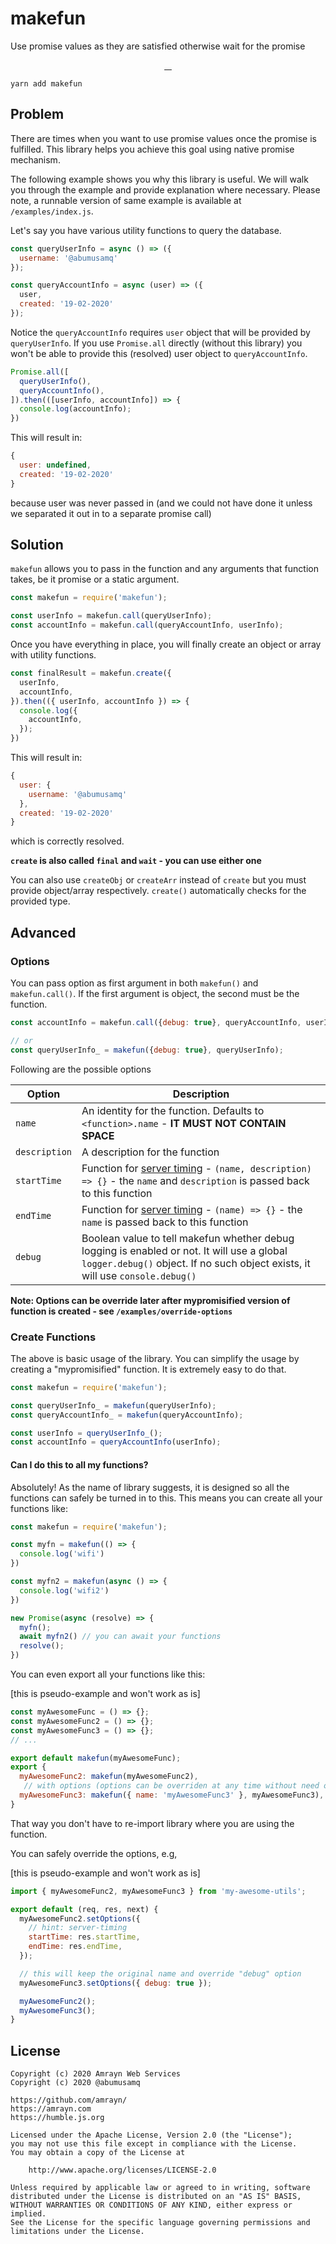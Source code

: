 # makefun
Use promise values as they are satisfied otherwise wait for the promise

<p align="center">
  <a aria-label="Build Status" href="https://travis-ci.org/amrayn/makefun">
    <img alt="" src="https://img.shields.io/travis/amrayn/makefun/master.svg?style=for-the-badge&labelColor=000000">
  </a>
  <a aria-label="NPM version" href="https://www.npmjs.com/package/makefun">
    <img alt="" src="https://img.shields.io/npm/v/makefun.svg?style=for-the-badge&labelColor=000000">
  </a>
  <a aria-label="License" href="https://github.com/amrayn/makefun/blob/master/LICENSE">
    <img alt="" src="https://img.shields.io/npm/l/makefun?style=for-the-badge&labelColor=000000">
  </a>
  <a aria-label="Donate via PayPal" href="https://amrayn.com/donate">
    <img alt="" src="https://img.shields.io/static/v1?label=Donate&message=PayPal&color=purple&style=for-the-badge&labelColor=000000">
  </a>
</p>

```
yarn add makefun
```

## Problem
There are times when you want to use promise values once the promise is fulfilled. This library helps you achieve this goal using native promise mechanism.

The following example shows you why this library is useful. We will walk you through the example and provide explanation where necessary. Please note, a runnable version of same example is available at `/examples/index.js`.

Let's say you have various utility functions to query the database.

```javascript
const queryUserInfo = async () => ({
  username: '@abumusamq'
});

const queryAccountInfo = async (user) => ({
  user,
  created: '19-02-2020'
});
```

Notice the `queryAccountInfo` requires `user` object that will be provided by `queryUserInfo`. If you use `Promise.all` directly (without this library) you won't be able to provide this (resolved) user object to `queryAccountInfo`.

```javascript
Promise.all([
  queryUserInfo(),
  queryAccountInfo(),
]).then(([userInfo, accountInfo]) => {
  console.log(accountInfo);
})

```

This will result in:

```javascript
{
  user: undefined,
  created: '19-02-2020'
}
```

because user was never passed in (and we could not have done it unless we separated it out in to a separate promise call)

## Solution
`makefun` allows you to pass in the function and any arguments that function takes, be it promise or a static argument.

```javascript
const makefun = require('makefun');

const userInfo = makefun.call(queryUserInfo);
const accountInfo = makefun.call(queryAccountInfo, userInfo);
```

Once you have everything in place, you will finally create an object or array with utility functions.

```javascript
const finalResult = makefun.create({
  userInfo,
  accountInfo,
}).then(({ userInfo, accountInfo }) => {
  console.log({
    accountInfo,
  });
})
```

This will result in:

```javascript
{
  user: {
    username: '@abumusamq'
  },
  created: '19-02-2020'
}
```

which is correctly resolved.

**`create` is also called `final` and `wait` - you can use either one**

You can also use `createObj` or `createArr` instead of `create` but you must provide object/array respectively. `create()` automatically checks for the provided type.

## Advanced

### Options
You can pass option as first argument in both `makefun()` and `makefun.call()`. If the first argument is object, the second must be the function.

```javascript
const accountInfo = makefun.call({debug: true}, queryAccountInfo, userInfo);

// or
const queryUserInfo_ = makefun({debug: true}, queryUserInfo);
```

Following are the possible options

| **Option** | **Description** |
|--|--|
| `name` | An identity for the function. Defaults to `<function>.name` - **IT MUST NOT CONTAIN SPACE** |
| `description` | A description for the function |
| `startTime` | Function for [server timing](https://www.w3.org/TR/server-timing/) - `(name, description) => {}` - the `name` and `description` is passed back to this function |
| `endTime` | Function for [server timing](https://www.w3.org/TR/server-timing/) - `(name) => {}` - the `name` is passed back to this function |
| `debug` | Boolean value to tell makefun whether debug logging is enabled or not. It will use a global `logger.debug()` object. If no such object exists, it will use `console.debug()` |

**Note: Options can be override later after mypromisified version of function is created - see `/examples/override-options`**

### Create Functions
The above is basic usage of the library. You can simplify the usage by creating a "mypromisified" function. It is extremely easy to do that.

```javascript
const makefun = require('makefun');

const queryUserInfo_ = makefun(queryUserInfo);
const queryAccountInfo_ = makefun(queryAccountInfo);

const userInfo = queryUserInfo_();
const accountInfo = queryAccountInfo(userInfo);
```

#### Can I do this to all my functions?
Absolutely! As the name of library suggests, it is designed so all the functions can safely be turned in to this. This means you can create all your functions like:

```javascript
const makefun = require('makefun');

const myfn = makefun(() => {
  console.log('wifi')
})

const myfn2 = makefun(async () => {
  console.log('wifi2')
})

new Promise(async (resolve) => {
  myfn();
  await myfn2() // you can await your functions
  resolve();
})
```

You can even export all your functions like this:

[this is pseudo-example and won't work as is]

```javascript
const myAwesomeFunc = () => {};
const myAwesomeFunc2 = () => {};
const myAwesomeFunc3 = () => {};
// ...

export default makefun(myAwesomeFunc);
export {
  myAwesomeFunc2: makefun(myAwesomeFunc2),
   // with options (options can be overriden at any time without need of importing the library)
  myAwesomeFunc3: makefun({ name: 'myAwesomeFunc3' }, myAwesomeFunc3),
}
```

That way you don't have to re-import library where you are using the function.

You can safely override the options, e.g,

[this is pseudo-example and won't work as is]

```javascript
import { myAwesomeFunc2, myAwesomeFunc3 } from 'my-awesome-utils';

export default (req, res, next) {
  myAwesomeFunc2.setOptions({
    // hint: server-timing
    startTime: res.startTime,
    endTime: res.endTime,
  });

  // this will keep the original name and override "debug" option
  myAwesomeFunc3.setOptions({ debug: true });

  myAwesomeFunc2();
  myAwesomeFunc3();
}
```

## License
```
Copyright (c) 2020 Amrayn Web Services
Copyright (c) 2020 @abumusamq

https://github.com/amrayn/
https://amrayn.com
https://humble.js.org

Licensed under the Apache License, Version 2.0 (the "License");
you may not use this file except in compliance with the License.
You may obtain a copy of the License at

    http://www.apache.org/licenses/LICENSE-2.0

Unless required by applicable law or agreed to in writing, software
distributed under the License is distributed on an "AS IS" BASIS,
WITHOUT WARRANTIES OR CONDITIONS OF ANY KIND, either express or implied.
See the License for the specific language governing permissions and
limitations under the License.
```

